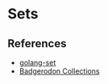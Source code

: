 # Sets

## References
- [golang-set](https://pkg.go.dev/github.com/deckarep/golang-set)
- [Badgerodon Collections](https://pkg.go.dev/github.com/golang-collections/collections/set)


